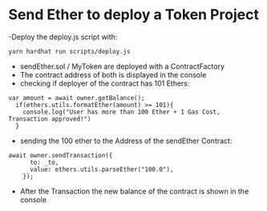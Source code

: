 # Send Ether to deploy a Token Project

-Deploy the deploy.js script with:
```
yarn hardhat run scripts/deploy.js
```
- sendEther.sol / MyToken are deployed with a ContractFactory
- The contract address of both is displayed in the console
- checking if deployer of the contract has 101 Ethers:
```
var amount = await owner.getBalance();
  if(ethers.utils.formatEther(amount) >= 101){
    console.log("User has more than 100 Ether + 1 Gas Cost, Transaction approved!")
  }
```
- sending the 100 ether to the Address of the sendEther Contract:
```
await owner.sendTransaction({
      to: _to,
      value: ethers.utils.parseEther("100.0"), 
    });
```
 - After the Transaction the new balance of the contract is shown in the console